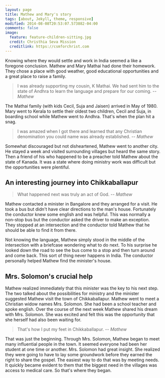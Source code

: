 ```yaml
---
layout: page
title: Mathew and Mary's story
tags: [about, Jekyll, theme, responsive]
modified: 2014-08-08T20:53:07.573882-04:00
comments: false
image:
  feature: feature-children-sitting.jpg
  credit: Christhia Seva Mission
  creditlink: https://csmforchrist.com
---
```


Knowing where they would settle and work in India seemed a like a foregone conclusion.
Mathew and Mary Mathai had done their homework.
They chose a place with good weather, good educational opportunities and a great place to raise a family.

<blockquote><p>I was already supporting my cousin, K Mathai. We had sent him to the state of Andhra to learn the language and prepare for our coming. -- <em>Mathew</em></p></blockquote>

The Mathai family (with kids Cecil, Suja and Jaisen) arrived in May of 1980.
Mary went to Kerala to settle their oldest two children, Cecil and Suja, in boarding school while Mathew went to Andhra.
That's when the plan hit a snag.

<blockquote><p>I was amazed when I got there and learned that any Christian denomination you could name was already established. -- <em>Mathew</em></p></blockquote>

Somewhat discouraged but not disheartened, Mathew went to another city.
He stayed a week and visited surrounding villages but heard the same story.
Then a friend of his who happened to be a preacher told Mathew about the state of Kanada.
It was a state where doing ministry work was difficult but the opportunities were plentiful.

<h2>An interesting journey into Chikkaballapur</h2>
<blockquote><p>What happened next was truly an act of God. -- <em>Mathew</em></p></blockquote>

Mathew contacted a minister in Bangalore and they arranged for a visit.
He took a bus but didn't have clear directions to the man's house.
Fortunately the conductor knew some english and was helpful.
This was normally a non-stop bus but the conductor asked the driver to make an exception. 
They stopped at an intersection and the conductor told Mathew that he should be able to find it from there.


Not knowing the language, Mathew simply stood in the middle of the intersection with a briefcase wondering what to do next.
To his surprise he looked down the road to see the bus come to a stop and then turn around and come back.
This sort of thing never happens in India.
The conductor personally helped Mathew find the minister's house.

## Mrs. Solomon's crucial help

Mathew realized immediately that this minister was the key to his next step.
The two talked about the possibilities for ministry and the minister suggested Mathew visit the town of Chikkaballapur.
Mathew went to meet a Christian widow names Mrs. Solomon.
She had been a school teacher and spoke english.
Over the course of the next week Mathew shared his dream with Mrs. Solomon.
She was excited and felt this was the opportunity that she herself had also been waiting for.

<blockquote><p>That's how I put my feet in Chikkaballapur. -- <em>Mathew</em></p></blockquote>
<p>
That was just the beginning.
Through Mrs. Solomon, Mathew began to meet many influential people in the town. 
It seemed everyone had been her student at one time or another.
Mrs. Solomon had great insight. 
She realized they were going to have to lay some groundwork before they earned the right to share the gospel.
The easiest way to do that was by meeting needs.
It quickly became evident to them that the biggest need in the villages was access to medical care. 
So that's where they began.
